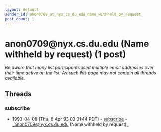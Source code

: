 ```yaml
---
layout: default
sender_id: anon0709_at_nyx_cs_du_edu_name_withheld_by_request_
post_count: 1
---
```


# anon0709<span>@</span>nyx.cs.du.edu (Name withheld by request) (1 post)

_Be aware that many list participants used multiple email addresses over their time active on the list. As such this page may not contain all threads available._

## Threads

### subscribe
+ 1993-04-08 (Thu, 8 Apr 93 03:31:44 PDT) - [subscribe](/archive/1993/04/8053b15e54319cbccf8ba62cee90727bf03f39b91658eb493598879ff5715033) - _anon0709@nyx.cs.du.edu (Name withheld by request)_

